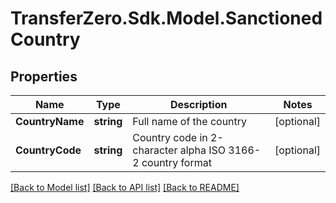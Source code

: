 
# TransferZero.Sdk.Model.SanctionedCountry

## Properties

Name | Type | Description | Notes
------------ | ------------- | ------------- | -------------
**CountryName** | **string** | Full name of the country  | [optional] 
**CountryCode** | **string** | Country code in 2-character alpha ISO 3166-2 country format  | [optional] 

[[Back to Model list]](../README.md#documentation-for-models)
[[Back to API list]](../README.md#documentation-for-api-endpoints)
[[Back to README]](../README.md)

